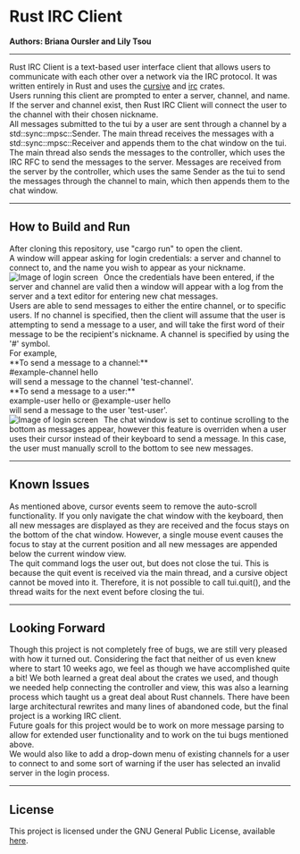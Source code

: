 # Rust IRC Client
**Authors: Briana Oursler and Lily Tsou**
<hr>
Rust IRC Client is a text-based user interface client that allows users to communicate with each other over a network via the IRC protocol. It was written entirely in 
Rust and uses the <a href="https://github.com/gyscos/cursive">cursive</a> and <a href="https://github.com/aatxe/irc">irc</a> crates.<br>
Users running this client are prompted to enter a server, channel, and name. If the server and channel exist, then Rust IRC Client will connect the user
to the channel with their chosen nickname. <br>
All messages submitted to the tui by a user are sent through a channel by a std::sync::mpsc::Sender. The main thread receives the messages with a 
std::sync::mpsc::Receiver and appends them to the chat window on the tui. The main thread also sends the messages to the controller, which uses the
IRC RFC to send the messages to the server. Messages are received from the server by the controller, which uses the same Sender as the tui to send the 
messages through the channel to main, which then appends them to the chat window.
<hr>
<h2> How to Build and Run </h2>
After cloning this repository, use "cargo run" to open the client. <br>
A window will appear asking for login credentials: a server and channel to connect to, and the name you wish to appear as your nickname. <br>
<img src="https://user-images.githubusercontent.com/77073427/121328292-0e5eaf00-c8c9-11eb-9411-f2c44c37959d.PNG"
     	alt="Image of login screen"
     	style="float: left; margin-right: 10px;" />
Once the credentials have been entered, if the server and channel are valid then a window will appear with a log from the server and a text editor for 
entering new chat messages. <br>
Users are able to send messages to either the entire channel, or to specific users. If no channel is specified, then the client will assume that the 
user is attempting to send a message to a user, and will take the first word of their message to be the recipient's nickname. A channel is specified by
using the '#' symbol.<br>
For example, <br>
**To send a message to a channel:** <br>
#example-channel hello <br>
will send a message to the channel 'test-channel'.<br>
**To send a message to a user:**<br>
example-user hello or @example-user hello <br>
will send a message to the user 'test-user'.<br>
<img src="https://user-images.githubusercontent.com/77073427/121330433-e07a6a00-c8ca-11eb-952f-291ad0d4e7a1.PNG"    
     	alt="Image of login screen"
	style="float: left; margin-right: 10px;" />
The chat window is set to continue scrolling to the bottom as messages appear, however this feature is overriden when a user uses their cursor instead of their 
keyboard to send a message. In this case, the user must manually scroll to the bottom to see new messages.
<br>
<hr>
<h2> Known Issues </h2>
As mentioned above, cursor events seem to remove the auto-scroll functionality. If you only navigate the chat window with the keyboard, then all new messages are 
displayed as they are received and the focus stays on the bottom of the chat window. However, a single mouse event causes the focus to stay at the current position 
and all new messages are appended below the current window view. <br>
The quit command logs the user out, but does not close the tui. This is because the quit event is received via the main thread, and a cursive object cannot be
moved into it. Therefore, it is not possible to call tui.quit(), and the thread waits for the next event before closing the tui. <br>
<hr>
<h2> Looking Forward </h2>
Though this project is not completely free of bugs, we are still very pleased with how it turned out. Considering the fact that neither of us even knew where to start 10 weeks ago, 
we feel as though we have accomplished quite a bit! We both learned a great deal about the crates we used, and though we needed help connecting the controller 
and view, this was also a learning process which taught us a great deal about Rust channels. There have been large architectural rewrites and many lines of 
abandoned code, but the final project is a working IRC client. <br>
Future goals for this project would be to work on more message parsing to allow for extended user functionality and to work on the tui bugs mentioned above.<br>
We would also like to add a drop-down menu of existing channels for a user to connect to and some sort of warning if the user has selected an invalid server in the login process.<br>
<hr>
<h2> License </h2>
This project is licensed under the GNU General Public License, available <a href="https://github.com/tsou-oursler-development/rust-client/blob/main/LICENSE.md">here</a>.
